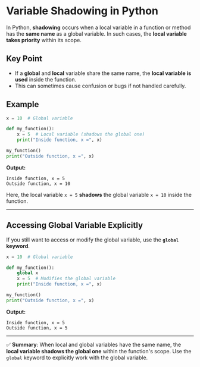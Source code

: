 # Variable Shadowing in Python

In Python, **shadowing** occurs when a local variable in a function or method has the **same name** as a global variable. In such cases, the **local variable takes priority** within its scope.

## Key Point
- If a **global** and **local** variable share the same name, the **local variable is used** inside the function.
- This can sometimes cause confusion or bugs if not handled carefully.

## Example
```python
x = 10  # Global variable

def my_function():
    x = 5  # Local variable (shadows the global one)
    print("Inside function, x =", x)

my_function()
print("Outside function, x =", x)
```

**Output:**
```
Inside function, x = 5
Outside function, x = 10
```

Here, the local variable `x = 5` **shadows** the global variable `x = 10` inside the function.

---

## Accessing Global Variable Explicitly
If you still want to access or modify the global variable, use the **`global` keyword**.

```python
x = 10  # Global variable

def my_function():
    global x
    x = 5  # Modifies the global variable
    print("Inside function, x =", x)

my_function()
print("Outside function, x =", x)
```

**Output:**
```
Inside function, x = 5
Outside function, x = 5
```

---
✅ **Summary**: When local and global variables have the same name, the **local variable shadows the global one** within the function's scope. Use the `global` keyword to explicitly work with the global variable.
